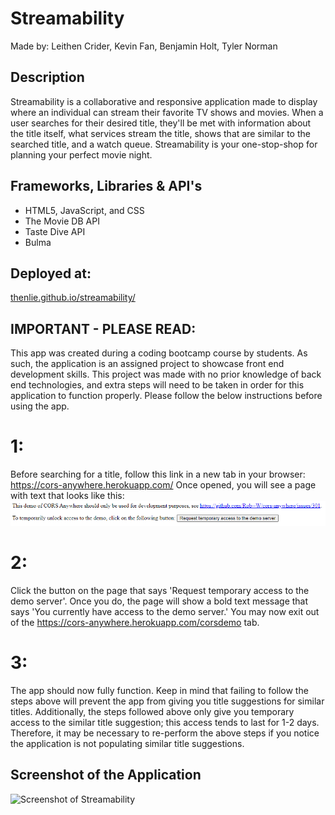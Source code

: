 # Streamability
Made by: Leithen Crider, Kevin Fan, Benjamin Holt, Tyler Norman

## Description
Streamability is a collaborative and responsive application made to display where an individual can stream their favorite TV shows and movies.
When a user searches for their desired title, they'll be met with information about the title itself, what services stream the title, shows that 
are similar to the searched title, and a watch queue. Streamability is your one-stop-shop for planning your perfect movie night.

## Frameworks, Libraries & API's
* HTML5, JavaScript, and CSS
* The Movie DB API
* Taste Dive API
* Bulma

## Deployed at:
[thenlie.github.io/streamability/](https://thenlie.github.io/Streamability/)

## IMPORTANT - PLEASE READ:
This app was created during a coding bootcamp course by students. As such, the application is an assigned project to showcase front end development skills. This project was made with no prior knowledge of back end technologies, and extra steps will need to be taken in order for this application to function properly. Please follow the below instructions before using the app.

# 1:
Before searching for a title, follow this link in a new tab in your browser: https://cors-anywhere.herokuapp.com/
Once opened, you will see a page with text that looks like this:
![alt](./assets/images/readme-images/heroku.PNG)

# 2:
Click the button on the page that says 'Request temporary access to the demo server'. Once you do, the page will show a bold text message that says 'You currently have access to the demo server.'
You may now exit out of the https://cors-anywhere.herokuapp.com/corsdemo tab.

# 3:
The app should now fully function. Keep in mind that failing to follow the steps above will prevent the app from giving you title suggestions for similar titles.
Additionally, the steps followed above only give you temporary access to the similar title suggestion; this access tends to last for 1-2 days.
Therefore, it may be necessary to re-perform the above steps if you notice the application is not populating similar title suggestions.

## Screenshot of the Application

![Screenshot of Streamability](https://github.com/Thenlie/Streamability/blob/main/public/assets/images/screenshot.png)
